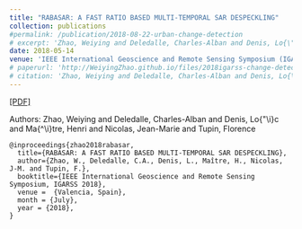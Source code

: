 ```yaml
---
title: "RABASAR: A FAST RATIO BASED MULTI-TEMPORAL SAR DESPECKLING"
collection: publications
#permalink: /publication/2018-08-22-urban-change-detection
# excerpt: 'Zhao, Weiying and Deledalle, Charles-Alban and Denis, Lo{\"\i}c and Ma{\^\i}tre, Henri and Nicolas, Jean-Marie and Tupin, Florence.'
date: 2018-05-14
venue: 'IEEE International Geoscience and Remote Sensing Symposium (IGARSS)'
# paperurl: 'http://WeiyingZhao.github.io/files/2018igarss-change-detection.pdf'
# citation: 'Zhao, Weiying and Deledalle, Charles-Alban and Denis, Lo{\"\i}c and Ma{\^\i}tre, Henri and Nicolas, Jean-Marie and Tupin, Florence'
---
```


[[PDF]](http://WeiyingZhao.github.io/files/2018igarss-RABASAR.pdf)

Authors: Zhao, Weiying and Deledalle, Charles-Alban and Denis, Lo{\"\i}c and Ma{\^\i}tre, Henri and Nicolas, Jean-Marie and Tupin, Florence

```
@inproceedings{zhao2018rabasar,
  title={RABASAR: A FAST RATIO BASED MULTI-TEMPORAL SAR DESPECKLING},
  author={Zhao, W., Deledalle, C.A., Denis, L., Maître, H., Nicolas, J-M. and Tupin, F.},
  booktitle={IEEE International Geoscience and Remote Sensing Symposium, IGARSS 2018},
  venue =  {Valencia, Spain},
  month = {July},
  year = {2018},
}
```
